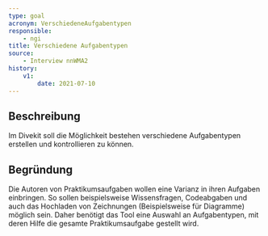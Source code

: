 ```yaml
---
type: goal
acronym: VerschiedeneAufgabentypen
responsible:
    - ngi
title: Verschiedene Aufgabentypen
source:
    - Interview nnWMA2
history:
    v1:
        date: 2021-07-10
---
```


## Beschreibung

Im Divekit soll die Möglichkeit bestehen verschiedene Aufgabentypen erstellen und kontrollieren zu können.

## Begründung

Die Autoren von Praktikumsaufgaben wollen eine Varianz in ihren Aufgaben einbringen. So sollen beispielsweise Wissensfragen, Codeabgaben und auch das Hochladen von Zeichnungen (Beispielsweise für Diagramme) möglich sein. Daher benötigt das Tool eine Auswahl an Aufgabentypen, mit deren Hilfe die gesamte Praktikumsaufgabe gestellt wird.